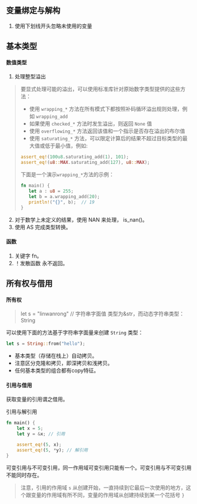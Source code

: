 ## 变量绑定与解构

1. 使用下划线开头忽略未使用的变量

## 基本类型

#### 数值类型

1. 处理整型溢出

>要显式处理可能的溢出，可以使用标准库针对原始数字类型提供的这些方法：
>
>- 使用 `wrapping_*` 方法在所有模式下都按照补码循环溢出规则处理，例如 `wrapping_add`
>- 如果使用 `checked_*` 方法时发生溢出，则返回 `None` 值
>- 使用 `overflowing_*` 方法返回该值和一个指示是否存在溢出的布尔值
>- 使用 `saturating_*` 方法，可以限定计算后的结果不超过目标类型的最大值或低于最小值，例如:
>
>```rust
>assert_eq!(100u8.saturating_add(1), 101);
>assert_eq!(u8::MAX.saturating_add(127), u8::MAX);
>```
>
>下面是一个演示`wrapping_*`方法的示例：
>
>```rust
>fn main() {
>    let a : u8 = 255;
>    let b = a.wrapping_add(20);
>    println!("{}", b);  // 19
>}
>```

2. 对于数学上未定义的结果，使用 NAN 来处理， is_nan()。
3. 使用 AS 完成类型转换。

#### 函数

1. 关键字 fn。
2. ！发散函数 永不返回。

## 所有权与借用

#### 所有权

> let s = "linwanrong"	// 字符串字面值 类型为&str，而动态字符串类型：String

可以使用下面的方法基于字符串字面量来创建 `String` 类型：

```rust
let s = String::from("hello");
```

- 基本类型（存储在栈上）自动拷贝。
- 注意区分克隆和拷贝，即深拷贝和浅拷贝。
- 任何基本类型的组合都有copy特征。

#### 引用与借用

获取变量的引用谓之借用。

引用与解引用

```rust
fn main() {
    let x = 5;
    let y = &x;	// 引用

    assert_eq!(5, x);
    assert_eq!(5, *y); // 解引用
}
```

可变引用与不可变引用，同一作用域可变引用只能有一个。可变引用与不可变引用不能同时存在。

> 注意，引用的作用域 `s` 从创建开始，一直持续到它最后一次使用的地方，这个跟变量的作用域有所不同，变量的作用域从创建持续到某一个花括号 `}`
